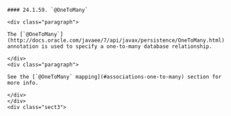     #### 24.1.59. `@OneToMany`

    <div class="paragraph">

    The [`@OneToMany`](http://docs.oracle.com/javaee/7/api/javax/persistence/OneToMany.html) annotation is used to specify a one-to-many database relationship.

    </div>
    <div class="paragraph">

    See the [`@OneToMany` mapping](#associations-one-to-many) section for more info.

    </div>
    </div>
    <div class="sect3">
